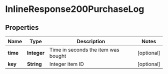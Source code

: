 
# InlineResponse200PurchaseLog

## Properties
Name | Type | Description | Notes
------------ | ------------- | ------------- | -------------
**time** | **Integer** | Time in seconds the item was bought |  [optional]
**key** | **String** | Integer item ID |  [optional]



